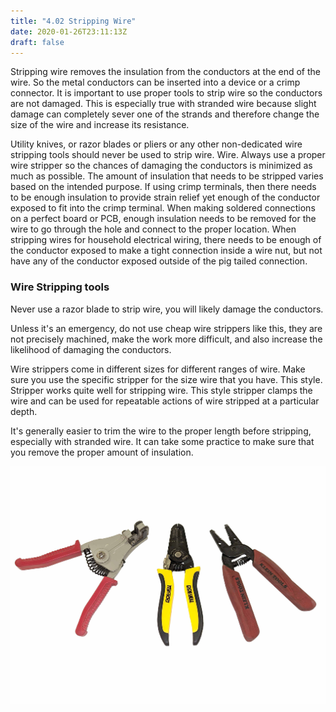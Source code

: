 ```yaml
---
title: "4.02 Stripping Wire"
date: 2020-01-26T23:11:13Z
draft: false
---
```


Stripping wire removes the insulation from the conductors at the end of the wire. So the metal conductors can be inserted into a device or a crimp connector. It is important to use proper tools to strip wire so the conductors are not damaged. This is especially true with stranded wire because slight damage can completely sever one of the strands and therefore change the size of the wire and increase its resistance.

Utility knives, or razor blades or pliers or any other non-dedicated wire stripping tools should never be used to strip wire. Wire. Always use a proper wire stripper so the chances of damaging the conductors is minimized as much as possible. The amount of insulation that needs to be stripped varies based on the intended purpose. If using crimp terminals, then there needs to be enough insulation to provide strain relief yet enough of the conductor exposed to fit into the crimp terminal. When making soldered connections on a perfect board or PCB, enough insulation needs to be removed for the wire to go through the hole and connect to the proper location. When stripping wires for household electrical wiring, there needs to be enough of the conductor exposed to make a tight connection inside a wire nut, but not have any of the conductor exposed outside of the pig tailed connection.

### Wire Stripping tools

Never use a razor blade to strip wire, you will likely damage the conductors.

Unless it's an emergency, do not use cheap wire strippers like this, they are not precisely machined, make the work more difficult, and also increase the likelihood of damaging the conductors.

Wire strippers come in different sizes for different ranges of wire. Make sure you use the specific stripper for the size wire that you have. This style. Stripper works quite well for stripping wire. This style stripper clamps the wire and can be used for repeatable actions of wire stripped at a particular depth.

It's generally easier to trim the wire to the proper length before stripping, especially with stranded wire. It can take some practice to make sure that you remove the proper amount of insulation.

[![Wire Strippers](2023-wire-strippers.jpg)](2023-wire-strippers.jpg)

